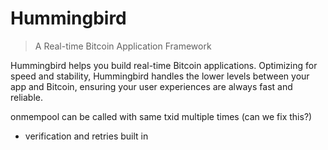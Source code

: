 # Hummingbird

> A Real-time Bitcoin Application Framework

Hummingbird helps you build real-time Bitcoin applications. Optimizing for speed and stability, Hummingbird handles the lower levels between your app and Bitcoin, ensuring your user experiences are always fast and reliable.


onmempool can be called with same txid multiple times (can we fix this?)


* verification and retries built in
